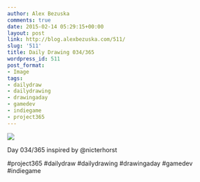 ```yaml
---
author: Alex Bezuska
comments: true
date: 2015-02-14 05:29:15+00:00
layout: post
link: http://blog.alexbezuska.com/511/
slug: '511'
title: Daily Drawing 034/365
wordpress_id: 511
post_format:
- Image
tags:
- dailydraw
- dailydrawing
- drawingaday
- gamedev
- indiegame
- project365
---
```


![](/images/2015/02/tumblr_njqxwrt2d01u11b0ro1_1280.jpg)

Day 034/365  inspired by @nicterhorst  

#project365 #dailydraw #dailydrawing #drawingaday #gamedev #indiegame
